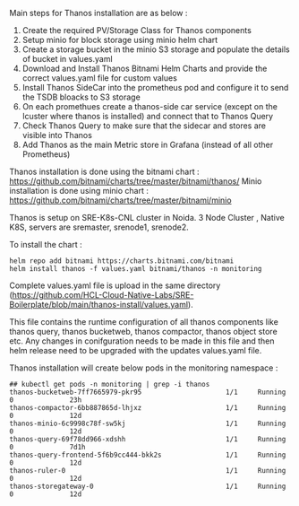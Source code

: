 Main steps for Thanos installation are as below : 

1. Create the required PV/Storage Class for Thanos components 
2. Setup minio for block storage using minio helm chart
3. Create a storage bucket in the minio S3 storage and populate the details of bucket in values.yaml 
4. Download and Install Thanos Bitnami Helm Charts and provide the correct values.yaml file for custom values
5. Install Thanos SideCar into the prometheus pod and configure it to send the TSDB bloacks to S3 storage
6. On each promethues create a thanos-side car service (except on the lcuster where thanos is installed) and connect that to Thanos Query 
7. Check Thanos Query to make sure that the sidecar and stores are visible into Thanos
8. Add Thanos as the main Metric store in Grafana (instead of all other Prometheus)

Thanos installation is done using the bitnami chart : https://github.com/bitnami/charts/tree/master/bitnami/thanos/ 
Minio installation is done using minio chart : https://github.com/bitnami/charts/tree/master/bitnami/minio 

Thanos is setup on SRE-K8s-CNL cluster in Noida. 3 Node Cluster , Native K8S, servers are sremaster, srenode1, srenode2.  

To install the chart :

```
helm repo add bitnami https://charts.bitnami.com/bitnami
helm install thanos -f values.yaml bitnami/thanos -n monitoring
```
Complete values.yaml file is upload in the same directory (https://github.com/HCL-Cloud-Native-Labs/SRE-Boilerplate/blob/main/thanos-install/values.yaml). 

This file contains the runtime configuration of all thanos components like thanos query, thanos bucketweb, thanos compactor, thanos object store etc. Any changes in conifguration needs to be made in this file and then helm release need to be upgraded with the updates values.yaml file. 

Thanos installation will create below pods in the monitoring namespace : 

```
## kubectl get pods -n monitoring | grep -i thanos
thanos-bucketweb-7ff7665979-pkr95                     1/1     Running   0              23h
thanos-compactor-6bb887865d-lhjxz                     1/1     Running   0              12d
thanos-minio-6c9998c78f-sw5kj                         1/1     Running   0              12d
thanos-query-69f78dd966-xdshh                         1/1     Running   0              7d1h
thanos-query-frontend-5f6b9cc444-bkk2s                1/1     Running   0              12d
thanos-ruler-0                                        1/1     Running   0              12d
thanos-storegateway-0                                 1/1     Running   0              12d
```
